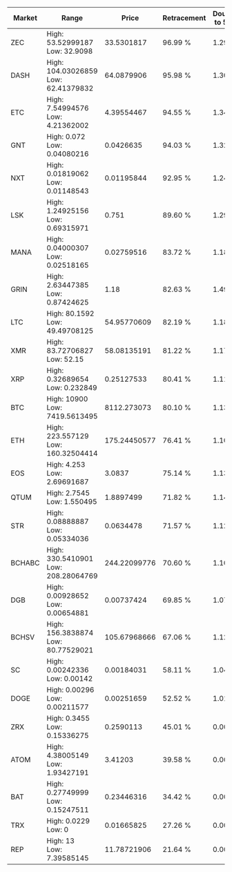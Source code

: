 | Market | Range | Price| Retracement | Doubles to 50% |
| --- | --- | --- | --- | --- |
| ZEC | High: 53.52999187<br />Low: 32.9098 | 33.5301817 | 96.99 % | 1.29 |
| DASH | High: 104.03026859<br />Low: 62.41379832 | 64.0879906 | 95.98 % | 1.30 |
| ETC | High: 7.54994576<br />Low: 4.21362002 | 4.39554467 | 94.55 % | 1.34 |
| GNT | High: 0.072<br />Low: 0.04080216 | 0.0426635 | 94.03 % | 1.32 |
| NXT | High: 0.01819062<br />Low: 0.01148543 | 0.01195844 | 92.95 % | 1.24 |
| LSK | High: 1.24925156<br />Low: 0.69315971 | 0.751 | 89.60 % | 1.29 |
| MANA | High: 0.04000307<br />Low: 0.02518165 | 0.02759516 | 83.72 % | 1.18 |
| GRIN | High: 2.63447385<br />Low: 0.87424625 | 1.18 | 82.63 % | 1.49 |
| LTC | High: 80.1592<br />Low: 49.49708125 | 54.95770609 | 82.19 % | 1.18 |
| XMR | High: 83.72706827<br />Low: 52.15 | 58.08135191 | 81.22 % | 1.17 |
| XRP | High: 0.32689654<br />Low: 0.232849 | 0.25127533 | 80.41 % | 1.11 |
| BTC | High: 10900<br />Low: 7419.5613495 | 8112.273073 | 80.10 % | 1.13 |
| ETH | High: 223.557129<br />Low: 160.32504414 | 175.24450577 | 76.41 % | 1.10 |
| EOS | High: 4.253<br />Low: 2.69691687 | 3.0837 | 75.14 % | 1.13 |
| QTUM | High: 2.7545<br />Low: 1.550495 | 1.8897499 | 71.82 % | 1.14 |
| STR | High: 0.08888887<br />Low: 0.05334036 | 0.0634478 | 71.57 % | 1.12 |
| BCHABC | High: 330.5410901<br />Low: 208.28064769 | 244.22099776 | 70.60 % | 1.10 |
| DGB | High: 0.00928652<br />Low: 0.00654881 | 0.00737424 | 69.85 % | 1.07 |
| BCHSV | High: 156.3838874<br />Low: 80.77529021 | 105.67968666 | 67.06 % | 1.12 |
| SC | High: 0.00242336<br />Low: 0.00142 | 0.00184031 | 58.11 % | 1.04 |
| DOGE | High: 0.00296<br />Low: 0.00211577 | 0.00251659 | 52.52 % | 1.01 |
| ZRX | High: 0.3455<br />Low: 0.15336275 | 0.2590113 | 45.01 % | 0.00 |
| ATOM | High: 4.38005149<br />Low: 1.93427191 | 3.41203 | 39.58 % | 0.00 |
| BAT | High: 0.27749999<br />Low: 0.15247511 | 0.23446316 | 34.42 % | 0.00 |
| TRX | High: 0.0229<br />Low: 0 | 0.01665825 | 27.26 % | 0.00 |
| REP | High: 13<br />Low: 7.39585145 | 11.78721906 | 21.64 % | 0.00 |
